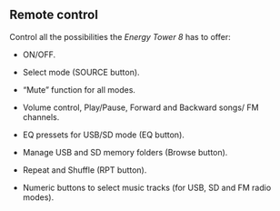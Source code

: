 ## Remote control

Control all the possibilities the *Energy Tower 8* has to offer:

* ON/OFF.

* Select mode (SOURCE button).

* “Mute” function for all modes.

* Volume control, Play/Pause, Forward and Backward songs/ FM channels.

* EQ pressets for USB/SD mode (EQ button).

* Manage  USB and SD memory folders (Browse button).

* Repeat and Shuffle (RPT button).

* Numeric buttons to select music tracks (for USB, SD and FM radio modes).
